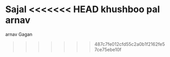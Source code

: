 Sajal
<<<<<<< HEAD
khushboo pal
arnav
=======
arnav
Gagan
>>>>>>> 487c7fe012cfd55c2a0b1f2162fe57ce75ebe10f
